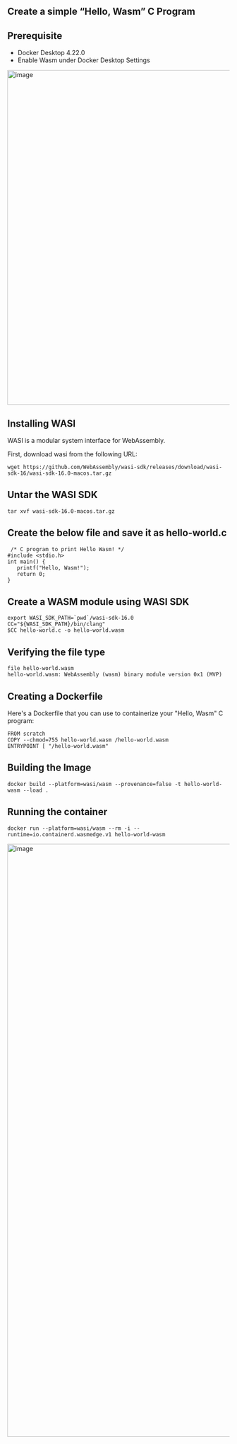 ## Create a simple “Hello, Wasm” C Program

## Prerequisite

- Docker Desktop 4.22.0
- Enable Wasm under Docker Desktop Settings 


<img width="757" alt="image" src="https://github.com/collabnix/wasmlabs/assets/34368930/065a8735-ab85-49a5-a42d-c0f5530fa24b">



## Installing WASI

WASI is a modular system interface for WebAssembly.

First, download wasi from the following URL:

```
wget https://github.com/WebAssembly/wasi-sdk/releases/download/wasi-sdk-16/wasi-sdk-16.0-macos.tar.gz
```

## Untar the WASI SDK

```
tar xvf wasi-sdk-16.0-macos.tar.gz
```


## Create the below file and save it as hello-world.c

```
 /* C program to print Hello Wasm! */
#include <stdio.h>
int main() {
   printf("Hello, Wasm!");
   return 0;
}
```

## Create a WASM module using WASI SDK

```
export WASI_SDK_PATH=`pwd`/wasi-sdk-16.0
CC="${WASI_SDK_PATH}/bin/clang"
$CC hello-world.c -o hello-world.wasm
```


## Verifying the file type

```
file hello-world.wasm 
hello-world.wasm: WebAssembly (wasm) binary module version 0x1 (MVP)
```

## Creating a Dockerfile

Here's a Dockerfile that you can use to containerize your "Hello, Wasm" C program:

```
FROM scratch
COPY --chmod=755 hello-world.wasm /hello-world.wasm
ENTRYPOINT [ "/hello-world.wasm" 
```


## Building the Image

```
docker build --platform=wasi/wasm --provenance=false -t hello-world-wasm --load .
```

## Running the container

```
docker run --platform=wasi/wasm --rm -i --runtime=io.containerd.wasmedge.v1 hello-world-wasm
```

<img width="1341" alt="image" src="https://github.com/collabnix/wasmlabs/assets/34368930/f44a9c49-79d6-43b0-bcd2-ac8932686732">



